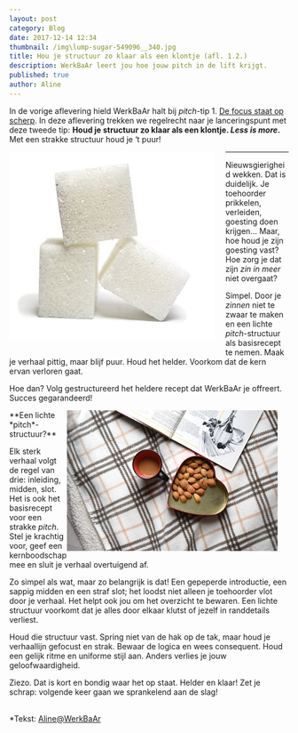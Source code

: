 ```yaml
---
layout: post
category: Blog
date: 2017-12-14 12:34
thumbnail: /img\lump-sugar-549096__340.jpg
title: Hou je structuur zo klaar als een klontje (afl. 1.2.)
description: WerkBaAr leert jou hoe jouw pitch in de lift krijgt.
published: true
author: Aline
---
```


In de vorige aflevering hield WerkBaAr halt bij *pitch*-tip 1. [De focus staat op scherp](http://werkbaar.net/blog/2017/12/08/Pitch1.1/). In deze aflevering trekken we regelrecht naar je lanceringspunt met deze tweede tip: **Houd je structuur zo klaar als een klontje. *Less is more*.** Met een strakke structuur houd je ‘t puur!

<img alt="Pitch1.2.1." class="img-responsive" style="float: left;margin:0 20px 15px 0" src="/img\lump-sugar-549096__340.jpg">

***

Nieuwsgierigheid wekken. Dat is duidelijk. Je toehoorder prikkelen, verleiden, goesting doen krijgen... Maar, hoe houd je zijn goesting vast? Hoe zorg je dat zijn *zin in meer* niet overgaat? 

Simpel. Door je *zinnen* niet te zwaar te maken en een lichte *pitch*-structuur als basisrecept te nemen. Maak je verhaal pittig, maar blijf puur. Houd het helder. Voorkom dat de kern ervan verloren gaat. 

Hoe dan? Volg gestructureerd het heldere recept dat WerkBaAr je offreert. Succes gegarandeerd!

<img alt="Pitch1.2.1." class="img-responsive" style="float: right;margin:0 20px 15px 0" src="/img\image-2017-12-15.png">
**Een lichte *pitch*-structuur?**

Elk sterk verhaal volgt de regel van drie: inleiding, midden, slot. Het is ook het basisrecept voor een strakke *pitch*. Stel je krachtig voor, geef een kernboodschap mee en sluit je verhaal overtuigend af. 

Zo simpel als wat, maar zo belangrijk is dat! Een gepeperde introductie, een sappig midden en een straf slot; het loodst niet alleen je toehoorder vlot door je verhaal. Het helpt ook jou om het overzicht te bewaren. Een lichte structuur voorkomt dat je alles door elkaar klutst of jezelf in randdetails verliest.

Houd die structuur vast. Spring niet van de hak op de tak, maar houd je verhaallijn gefocust en strak. Bewaar de logica en wees consequent. Houd een gelijk ritme en uniforme stijl aan. Anders verlies je jouw geloofwaardigheid. 

Ziezo. Dat is kort en bondig waar het op staat. Helder en klaar! Zet je schrap: volgende keer gaan we sprankelend aan de slag!

<br> *Tekst: [Aline@WerkBaAr](http://werkbaar.net/#gastvrouw)
